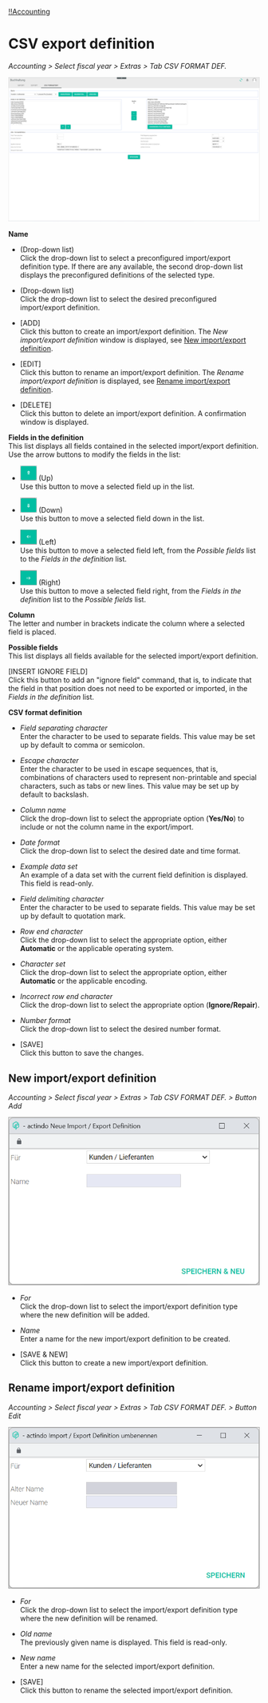 [!!Accounting](RetailSuiteAccounting)

# CSV export definition

*Accounting > Select fiscal year > Extras > Tab CSV FORMAT DEF.*

![CSV format definition](/Assets/Screenshots/RetailSuiteAccounting/Extras/CSVFormatDef/CSVFormatDef.png "[CSV format definition]")


**Name**

- (Drop-down list)  
Click the drop-down list to select a preconfigured import/export definition type. If there are any available, the second drop-down list displays the preconfigured definitions of the selected type.

[comment]: <> (Bedeutung von Asterisk neben Namen?)

- (Drop-down list)  
Click the drop-down list to select the desired preconfigured import/export definition.

- [ADD]  
Click this button to create an import/export definition. The *New import/export definition* window is displayed, see [New import/export definition](#new-importexport-definition).

- [EDIT]  
Click this button to rename an import/export definition. The *Rename import/export definition* is displayed, see [Rename import/export definition](#rename-importexport-definition).

- [DELETE]  
Click this button to delete an import/export definition. A confirmation window is displayed.


**Fields in the definition**  
This list displays all fields contained in the selected import/export definition. Use the arrow buttons to modify the fields in the list:

  - ![Up](/Assets/Icons/ArrowUp.png "[Up]") (Up)  
  Use this button to move a selected field up in the list.

  - ![Down](/Assets/Icons/ArrowDown.png "[Down]") (Down)  
  Use this button to move a selected field down in the list.

  - ![Left](/Assets/Icons/ArrowLeft.png "[Left]") (Left)  
  Use this button to move a selected field left, from the *Possible fields* list to the *Fields in the definition* list.

  - ![Right](/Assets/Icons/ArrowRight.png "[Right]") (Right)  
  Use this button to move a selected field right, from the *Fields in the definition* list to the *Possible fields* list.

**Column**  
The letter and number in brackets indicate the column where a selected field is placed.

**Possible fields**  
This list displays all fields available for the selected import/export definition.


[INSERT IGNORE FIELD]  
Click this button to add an "ignore field" command, that is, to indicate that the field in that position does not need to be exported or imported, in the *Fields in the definition* list.

**CSV format definition**

- *Field separating character*  
Enter the character to be used to separate fields. This value may be set up by default to comma or semicolon.

- *Escape character*  
Enter the character to be used in escape sequences, that is, combinations of characters used to represent non-printable and special characters, such as tabs or new lines. This value may be set up by default to backslash.

- *Column name*  
Click the drop-down list to select the appropriate option (**Yes/No**) to include or not the column name in the export/import.

- *Date format*  
Click the drop-down list to select the desired date and time format.

- *Example data set*  
An example of a data set with the current field definition is displayed. This field is read-only.

[comment]: <> (Unsure! Check!)

- *Field delimiting character*  
Enter the character to be used to separate fields. This value may be set up by default to quotation mark.

- *Row end character*  
Click the drop-down list to select the appropriate option, either **Automatic** or the applicable operating system.

- *Character set*  
Click the drop-down list to select the appropriate option, either **Automatic** or the applicable encoding.

- *Incorrect row end character*  
Click the drop-down list to select the appropriate option (**Ignore/Repair**).

- *Number format*  
Click the drop-down list to select the desired number format.

- [SAVE]  
Click this button to save the changes.


## New import/export definition  

*Accounting > Select fiscal year > Extras > Tab CSV FORMAT DEF. > Button Add*

![New import/export definition](/Assets/Screenshots/RetailSuiteAccounting/Extras/Import/NewImportExportDefinitionKdLf.png "[New import/export definition]")

- *For*  
Click the drop-down list to select the import/export definition type where the new definition will be added.  

- *Name*  
Enter a name for the new import/export definition to be created.

- [SAVE & NEW]  
Click this button to create a new import/export definition.  


## Rename import/export definition  

*Accounting > Select fiscal year > Extras > Tab CSV FORMAT DEF. > Button Edit*

![Rename import/export definition](/Assets/Screenshots/RetailSuiteAccounting/Extras/Import/RenameImportExportDefinitionKdLf.png "[Rename import/export definition]")

- *For*  
Click the drop-down list to select the import/export definition type where the new definition will be renamed.  

- *Old name*  
The previously given name is displayed. This field is read-only.

- *New name*  
Enter a new name for the selected import/export definition.

- [SAVE]  
Click this button to rename the selected import/export definition.
